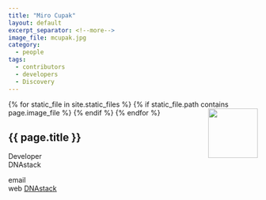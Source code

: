 ```yaml
---
title: "Miro Cupak"
layout: default
excerpt_separator: <!--more-->
image_file: mcupak.jpg
category:
  - people
tags:
  - contributors
  - developers
  - Discovery
---
```


{% for static_file in site.static_files %}
  {% if static_file.path contains page.image_file %}
<img style="float: right; width: 100px;" src="{{ static_file.path | relative_url}}" />
  {% endif %}
{% endfor %}

## {{ page.title }}

Developer  
DNAstack  

<!--more-->

email []()  
web [DNAstack](http://dnastack.com)  

